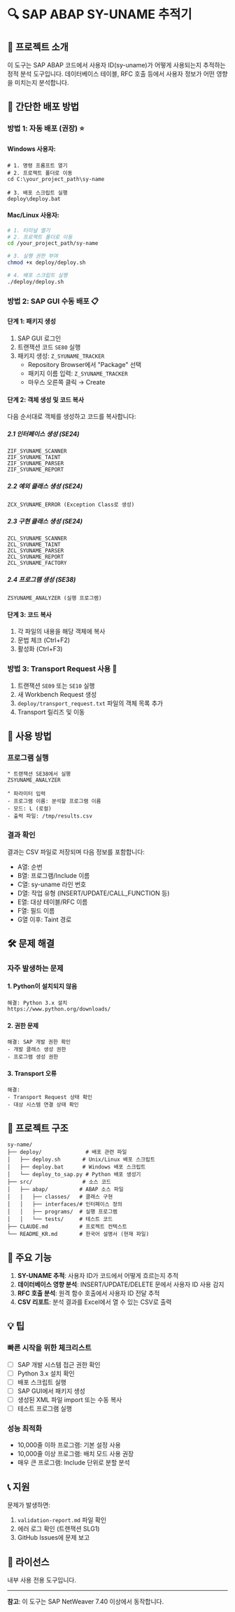 # 🔍 SAP ABAP SY-UNAME 추적기

## 📌 프로젝트 소개
이 도구는 SAP ABAP 코드에서 사용자 ID(sy-uname)가 어떻게 사용되는지 추적하는 정적 분석 도구입니다. 데이터베이스 테이블, RFC 호출 등에서 사용자 정보가 어떤 영향을 미치는지 분석합니다.

## 🚀 간단한 배포 방법

### 방법 1: 자동 배포 (권장) ⭐

#### Windows 사용자:
```batch
# 1. 명령 프롬프트 열기
# 2. 프로젝트 폴더로 이동
cd C:\your_project_path\sy-name

# 3. 배포 스크립트 실행
deploy\deploy.bat
```

#### Mac/Linux 사용자:
```bash
# 1. 터미널 열기
# 2. 프로젝트 폴더로 이동
cd /your_project_path/sy-name

# 3. 실행 권한 부여
chmod +x deploy/deploy.sh

# 4. 배포 스크립트 실행
./deploy/deploy.sh
```

### 방법 2: SAP GUI 수동 배포 📋

#### 단계 1: 패키지 생성
1. SAP GUI 로그인
2. 트랜잭션 코드 `SE80` 실행
3. 패키지 생성: `Z_SYUNAME_TRACKER`
   - Repository Browser에서 "Package" 선택
   - 패키지 이름 입력: `Z_SYUNAME_TRACKER`
   - 마우스 오른쪽 클릭 → Create

#### 단계 2: 객체 생성 및 코드 복사
다음 순서대로 객체를 생성하고 코드를 복사합니다:

##### 2.1 인터페이스 생성 (SE24)
```
ZIF_SYUNAME_SCANNER
ZIF_SYUNAME_TAINT
ZIF_SYUNAME_PARSER
ZIF_SYUNAME_REPORT
```

##### 2.2 예외 클래스 생성 (SE24)
```
ZCX_SYUNAME_ERROR (Exception Class로 생성)
```

##### 2.3 구현 클래스 생성 (SE24)
```
ZCL_SYUNAME_SCANNER
ZCL_SYUNAME_TAINT
ZCL_SYUNAME_PARSER
ZCL_SYUNAME_REPORT
ZCL_SYUNAME_FACTORY
```

##### 2.4 프로그램 생성 (SE38)
```
ZSYUNAME_ANALYZER (실행 프로그램)
```

#### 단계 3: 코드 복사
1. 각 파일의 내용을 해당 객체에 복사
2. 문법 체크 (Ctrl+F2)
3. 활성화 (Ctrl+F3)

### 방법 3: Transport Request 사용 🚛

1. 트랜잭션 `SE09` 또는 `SE10` 실행
2. 새 Workbench Request 생성
3. `deploy/transport_request.txt` 파일의 객체 목록 추가
4. Transport 릴리즈 및 이동

## 📖 사용 방법

### 프로그램 실행
```abap
" 트랜잭션 SE38에서 실행
ZSYUNAME_ANALYZER

" 파라미터 입력
- 프로그램 이름: 분석할 프로그램 이름
- 모드: L (로컬)
- 출력 파일: /tmp/results.csv
```

### 결과 확인
결과는 CSV 파일로 저장되며 다음 정보를 포함합니다:
- A열: 순번
- B열: 프로그램/Include 이름
- C열: sy-uname 라인 번호
- D열: 작업 유형 (INSERT/UPDATE/CALL_FUNCTION 등)
- E열: 대상 테이블/RFC 이름
- F열: 필드 이름
- G열 이후: Taint 경로

## 🛠️ 문제 해결

### 자주 발생하는 문제

#### 1. Python이 설치되지 않음
```
해결: Python 3.x 설치
https://www.python.org/downloads/
```

#### 2. 권한 문제
```
해결: SAP 개발 권한 확인
- 개발 클래스 생성 권한
- 프로그램 생성 권한
```

#### 3. Transport 오류
```
해결:
- Transport Request 상태 확인
- 대상 시스템 연결 상태 확인
```

## 📁 프로젝트 구조
```
sy-name/
├── deploy/              # 배포 관련 파일
│   ├── deploy.sh       # Unix/Linux 배포 스크립트
│   ├── deploy.bat      # Windows 배포 스크립트
│   └── deploy_to_sap.py # Python 배포 생성기
├── src/                # 소스 코드
│   ├── abap/          # ABAP 소스 파일
│   │   ├── classes/   # 클래스 구현
│   │   ├── interfaces/# 인터페이스 정의
│   │   ├── programs/  # 실행 프로그램
│   │   └── tests/     # 테스트 코드
├── CLAUDE.md          # 프로젝트 컨텍스트
└── README_KR.md       # 한국어 설명서 (현재 파일)
```

## 🎯 주요 기능

1. **SY-UNAME 추적**: 사용자 ID가 코드에서 어떻게 흐르는지 추적
2. **데이터베이스 영향 분석**: INSERT/UPDATE/DELETE 문에서 사용자 ID 사용 감지
3. **RFC 호출 분석**: 원격 함수 호출에서 사용자 ID 전달 추적
4. **CSV 리포트**: 분석 결과를 Excel에서 열 수 있는 CSV로 출력

## 💡 팁

### 빠른 시작을 위한 체크리스트
- [ ] SAP 개발 시스템 접근 권한 확인
- [ ] Python 3.x 설치 확인
- [ ] 배포 스크립트 실행
- [ ] SAP GUI에서 패키지 생성
- [ ] 생성된 XML 파일 import 또는 수동 복사
- [ ] 테스트 프로그램 실행

### 성능 최적화
- 10,000줄 이하 프로그램: 기본 설정 사용
- 10,000줄 이상 프로그램: 배치 모드 사용 권장
- 매우 큰 프로그램: Include 단위로 분할 분석

## 📞 지원

문제가 발생하면:
1. `validation-report.md` 파일 확인
2. 에러 로그 확인 (트랜잭션 SLG1)
3. GitHub Issues에 문제 보고

## 📄 라이선스

내부 사용 전용 도구입니다.

---

**참고**: 이 도구는 SAP NetWeaver 7.40 이상에서 동작합니다.